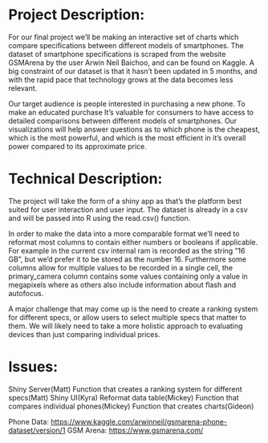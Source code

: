 # Project Description:


For our final project we’ll be making an interactive set of charts which compare specifications between different models of smartphones. The dataset of smartphone specifications is scraped from the website GSMArena by the user Arwin Neil Baichoo, and can be found on Kaggle. A big constraint of our dataset is that it hasn’t been updated in 5 months, and with the rapid pace that technology grows at the data becomes less relevant.

Our target audience is people interested in purchasing a new phone. To make an educated purchase It’s valuable for consumers to have access to detailed comparisons between different models of smartphones. Our visualizations will help answer questions as to which phone is the cheapest, which is the most powerful, and which is the most efficient in it’s overall power compared to its approximate price.

# Technical Description:
The project will take the form of a shiny app as that’s the platform best suited for user interaction and user input. The dataset is already in a csv and will be passed into R using the read.csv() function.

In order to make the data into a more comparable format we’ll need to reformat most columns to contain either numbers or booleans if applicable. For example in the current csv internal ram is recorded as the string “16 GB”, but we’d prefer it to be stored as the number 16. Furthermore some columns allow for multiple values to be recorded in a single cell, the primary_camera column contains some values containing only a value in megapixels where as others also include information about flash and autofocus.

A major challenge that may come up is the need to create a ranking system for different specs, or allow users to select multiple specs that matter to them. We will likely need to take a more holistic approach to evaluating devices than just comparing individual prices.

# Issues:
Shiny Server(Matt)
Function that creates a ranking system for different specs(Matt)
Shiny UI(Kyra)
Reformat data table(Mickey)
Function that compares individual phones(Mickey)
Function that creates charts(Gideon)


Phone Data: https://www.kaggle.com/arwinneil/gsmarena-phone-dataset/version/1
GSM Arena: https://www.gsmarena.com/
